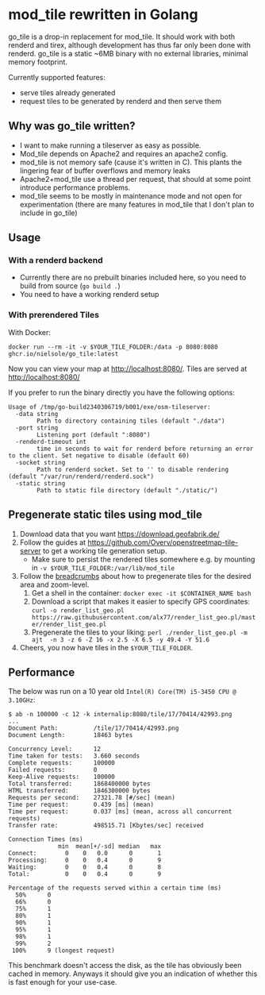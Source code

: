 # mod_tile rewritten in Golang

go_tile is a drop-in replacement for mod_tile.
It should work with both renderd and tirex, although development has thus far only been done with renderd.
go_tile is a static ~6MB binary with no external libraries, minimal memory footprint.

Currently supported features:
* serve tiles already generated
* request tiles to be generated by renderd and then serve them

## Why was go_tile written?

* I want to make running a tileserver as easy as possible.
* Mod_tile depends on Apache2 and requires an apache2 config.
* mod_tile is not memory safe (cause it's written in C). This plants the lingering fear of buffer overflows and memory leaks
* Apache2+mod_tile use a thread per request, that should at some point introduce performance problems.
* mod_tile seems to be mostly in maintenance mode and not open for experimentation (there are many features in mod_tile that I don't plan to include in go_tile)

## Usage

### With a renderd backend

* Currently there are no prebuilt binaries included here, so you need to build from source (`go build .`)
* You need to have a working renderd setup

### With prerendered Tiles

With Docker:

```
docker run --rm -it -v $YOUR_TILE_FOLDER:/data -p 8080:8080 ghcr.io/nielsole/go_tile:latest
```

Now you can view your map at <http://localhost:8080/>. Tiles are served at <http://localhost:8080/>

If you prefer to run the binary directly you have the following options:

```
Usage of /tmp/go-build2340306719/b001/exe/osm-tileserver:
  -data string
        Path to directory containing tiles (default "./data")
  -port string
        Listening port (default ":8080")
  -renderd-timeout int
        time in seconds to wait for renderd before returning an error to the client. Set negative to disable (default 60)
  -socket string
        Path to renderd socket. Set to '' to disable rendering (default "/var/run/renderd/renderd.sock")
  -static string
        Path to static file directory (default "./static/")
```

## Pregenerate static tiles using mod_tile

1. Download data that you want <https://download.geofabrik.de/>
1. Follow the guides at <https://github.com/Overv/openstreetmap-tile-server> to get a working tile generation setup.
    * Make sure to persist the rendered tiles somewhere e.g. by mounting in `-v $YOUR_TILE_FOLDER:/var/lib/mod_tile`
2. Follow the [breadcrumbs](https://github.com/Overv/openstreetmap-tile-server/issues/15) about how to pregenerate tiles for the desired area and zoom-level.
    1. Get a shell in the container: `docker exec -it $CONTAINER_NAME bash`
    2. Download a script that makes it easier to specify GPS coordinates: `curl -o render_list_geo.pl https://raw.githubusercontent.com/alx77/render_list_geo.pl/master/render_list_geo.pl`
    3. Pregenerate the tiles to your liking: `perl ./render_list_geo.pl -m ajt  -n 3 -z 6 -Z 16 -x 2.5 -X 6.5 -y 49.4 -Y 51.6`
3. Cheers, you now have tiles in the `$YOUR_TILE_FOLDER`.

## Performance

The below was run on a 10 year old `Intel(R) Core(TM) i5-3450 CPU @ 3.10GHz`:

```
$ ab -n 100000 -c 12 -k internalip:8080/tile/17/70414/42993.png
...
Document Path:          /tile/17/70414/42993.png
Document Length:        18463 bytes

Concurrency Level:      12
Time taken for tests:   3.660 seconds
Complete requests:      100000
Failed requests:        0
Keep-Alive requests:    100000
Total transferred:      1868400000 bytes
HTML transferred:       1846300000 bytes
Requests per second:    27321.78 [#/sec] (mean)
Time per request:       0.439 [ms] (mean)
Time per request:       0.037 [ms] (mean, across all concurrent requests)
Transfer rate:          498515.71 [Kbytes/sec] received

Connection Times (ms)
              min  mean[+/-sd] median   max
Connect:        0    0   0.0      0       1
Processing:     0    0   0.4      0       9
Waiting:        0    0   0.4      0       8
Total:          0    0   0.4      0       9

Percentage of the requests served within a certain time (ms)
  50%      0
  66%      0
  75%      1
  80%      1
  90%      1
  95%      1
  98%      1
  99%      2
 100%      9 (longest request)
```

This benchmark doesn't access the disk, as the tile has obviously been cached in memory. 
Anyways it should give you an indication of whether this is fast enough for your use-case.
